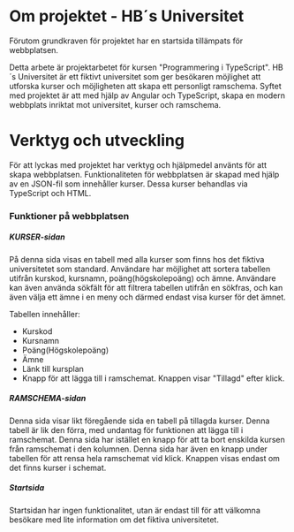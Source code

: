 # Om projektet - HB´s Universitet

Förutom grundkraven för projektet har en startsida tillämpats för webbplatsen. 

Detta arbete är projektarbetet för kursen "Programmering i TypeScript". HB´s Universitet är ett fiktivt universitet som ger besökaren möjlighet att utforska kurser och möjligheten att skapa ett personligt ramschema. Syftet med projektet är att med hjälp av Angular och TypeScript, skapa en modern webbplats inriktat mot universitet, kurser och ramschema.


# Verktyg och utveckling

För att lyckas med projektet har verktyg och hjälpmedel använts för att skapa webbplatsen. Funktionaliteten för webbplatsen är skapad med hjälp av en JSON-fil som innehåller kurser. Dessa kurser behandlas via TypeScript och HTML.

### Funktioner på webbplatsen

##### KURSER-sidan

På denna sida visas en tabell med alla kurser som finns hos det fiktiva universitetet som standard. Användare har möjlighet att sortera tabellen utifrån kurskod, kursnamn, poäng(högskolepoäng) och ämne. Användare kan även använda sökfält för att filtrera tabellen utifrån en sökfras, och kan även välja ett ämne i en meny och därmed endast visa kurser för det ämnet.

Tabellen innehåller:
- Kurskod
- Kursnamn
- Poäng(Högskolepoäng)
- Ämne
- Länk till kursplan
- Knapp för att lägga till i ramschemat. Knappen visar "Tillagd" efter klick.

##### RAMSCHEMA-sidan

Denna sida visar likt föregående sida en tabell på tillagda kurser. Denna tabell är lik den förra, med undantag för funktionen att lägga till i ramschemat. Denna sida har istället en knapp för att ta bort enskilda kursen från ramschemat i den kolumnen. Denna sida har även en knapp under tabellen för att rensa hela ramschemat vid klick. Knappen visas endast om det finns kurser i schemat.


##### Startsida

Startsidan har ingen funktionalitet, utan är endast till för att välkomna besökare med lite information om det fiktiva universitetet.